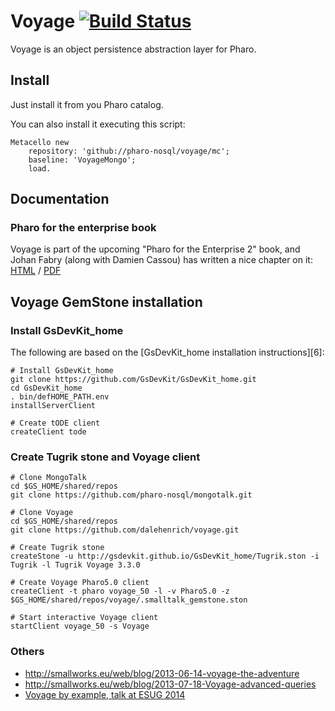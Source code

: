 Voyage [![Build Status](https://travis-ci.org/pharo-nosql/voyage.png)](http://travis-ci.org/pharo-nosql/voyage)
======


Voyage is an object persistence abstraction layer for Pharo.

Install
-------

Just install it from you Pharo catalog. 

You can also install it executing this script:

```Smalltalk
Metacello new 
	repository: 'github://pharo-nosql/voyage/mc';
	baseline: 'VoyageMongo';
	load.
```

Documentation
-------------
### Pharo for the enterprise book
Voyage is part of the upcoming "Pharo for the Enterprise 2" book, and Johan Fabry (along with Damien Cassou) has written a nice chapter on it: [HTML](https://ci.inria.fr/pharo-contribution/job/EnterprisePharoBook/ws/book-result/Voyage/Voyage.html) / [PDF](https://ci.inria.fr/pharo-contribution/job/EnterprisePharoBook/ws/book-result/Voyage/Voyage.pdf)

Voyage GemStone installation
---

### Install GsDevKit_home

The following are based on the [GsDevKit_home installation instructions][6]:

```
# Install GsDevKit_home
git clone https://github.com/GsDevKit/GsDevKit_home.git
cd GsDevKit_home
. bin/defHOME_PATH.env
installServerClient

# Create tODE client
createClient tode
```

### Create Tugrik stone and Voyage client

```
# Clone MongoTalk
cd $GS_HOME/shared/repos
git clone https://github.com/pharo-nosql/mongotalk.git

# Clone Voyage
cd $GS_HOME/shared/repos
git clone https://github.com/dalehenrich/voyage.git

# Create Tugrik stone
createStone -u http://gsdevkit.github.io/GsDevKit_home/Tugrik.ston -i Tugrik -l Tugrik Voyage 3.3.0

# Create Voyage Pharo5.0 client
createClient -t pharo voyage_50 -l -v Pharo5.0 -z $GS_HOME/shared/repos/voyage/.smalltalk_gemstone.ston

# Start interactive Voyage client
startClient voyage_50 -s Voyage
```


### Others
- http://smallworks.eu/web/blog/2013-06-14-voyage-the-adventure
- http://smallworks.eu/web/blog/2013-07-18-Voyage-advanced-queries
- [Voyage by example, talk at ESUG 2014](http://smallworks.eu/web/blog/2014-08-21-VoyageByExample)
